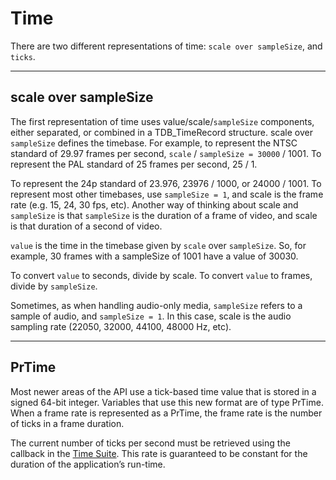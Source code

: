 # Time

There are two different representations of time: `scale over sampleSize`, and `ticks`.

---

## scale over sampleSize

The first representation of time uses value/scale/`sampleSize` components, either separated, or combined in a TDB_TimeRecord structure. scale over `sampleSize` defines the timebase. For example, to represent the NTSC standard of 29.97 frames per second, `scale` / `sampleSize = 30000` / 1001. To represent the PAL standard of 25 frames per second, 25 / 1.

To represent the 24p standard of 23.976, 23976 / 1000, or 24000 / 1001. To represent most other timebases, use `sampleSize = 1`, and scale is the frame rate (e.g. 15, 24, 30 fps, etc). Another way of thinking about scale and `sampleSize` is that `sampleSize` is the duration of a frame of video, and scale is that duration of a second of video.

`value` is the time in the timebase given by `scale` over `sampleSize`. So, for example, 30 frames with a sampleSize of 1001 have a value of 30030.

To convert `value` to seconds, divide by scale. To convert `value` to frames, divide by `sampleSize`.

Sometimes, as when handling audio-only media, `sampleSize` refers to a sample of audio, and `sampleSize = 1`. In this case, scale is the audio sampling rate (22050, 32000, 44100, 48000 Hz, etc).

---

## PrTime

Most newer areas of the API use a tick-based time value that is stored in a signed 64-bit integer. Variables that use this new format are of type PrTime. When a frame rate is represented as a PrTime, the frame rate is the number of ticks in a frame duration.

The current number of ticks per second must be retrieved using the callback in the [Time Suite](sweetpea-suites.md#universals-sweetpea-suites-time-suite). This rate is guaranteed to be constant for the duration of the application’s run-time.
